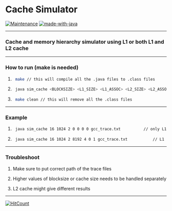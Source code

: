 

# Cache Simulator


[![Maintenance](https://img.shields.io/badge/Maintained%3F-yes-green.svg)](https://github.com/pranscript)  [![made-with-java](https://img.shields.io/badge/Made%20with-java-blue)]()

****

### Cache and memory hierarchy simulator using L1 or both L1 and L2 cache

****

### How to run (make is needed)

1. ```bash 
	make // this will compile all the .java files to .class files
	```

2. ```bash
	java sim_cache <BLOCKSIZE> <L1_SIZE> <L1_ASSOC> <L2_SIZE> <L2_ASSOC> <REPLACEMENT_POLICY> <INCLUSION_PROPERTY> <trace_file>
	```

3. ```bash
	make clean // this will remove all the .class files
	```

****

### Example

1. ```bash
	java sim_cache 16 1024 2 0 0 0 0 gcc_trace.txt			// only L1 with LRU and non-inclusive
	```
			
2. ```bash
	java sim_cache 16 1024 2 8192 4 0 1 gcc_trace.txt			// L1 and L2 with LRU and inclusive
	```

****

### Troubleshoot

1. Make sure to put correct path of the trace files

2. Higher values of blocksize or cache size needs to be handled separately

3. L2 cache might give different results

****

[![HitCount](http://hits.dwyl.com/pranscript/cache_simulator.svg)](http://hits.dwyl.com/pranscript/cache_simulator)